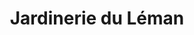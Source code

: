 ---
title: "Jardinerie du Léman"
url: /anthy-sur-leman/jardinerie-du-leman/
shop: centre de jardinage
---